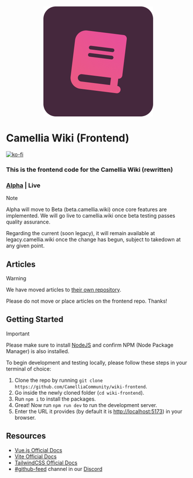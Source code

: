<p align="center">
  <img width="300" alt="wiki logo" src="https://raw.githubusercontent.com/CamelliaCommunity/.github/refs/heads/main/wikilogo.png">
</p>

# Camellia Wiki (Frontend)

<p align="left">
  <a href="https://ko-fi.com/P5P6SNZFW">
    <img width="200" alt="ko-fi" src="https://storage.ko-fi.com/cdn/brandasset/kofi_bg_tag_dark.png">
  </a>
</p>

### This is the frontend code for the Camellia Wiki (rewritten)

### [Alpha](https://alpha.camellia.wiki) | Live

> [!NOTE]
> Alpha will move to Beta (beta.camellia.wiki) once core features are implemented. We will go live to camellia.wiki once beta testing passes quality assurance.
>
> Regarding the current (soon legacy), it will remain available at legacy.camellia.wiki once the change has begun, subject to takedown at any given point.

## Articles

> [!WARNING]
> We have moved articles to [their own repository](https://github.com/CamelliaCommunity/wiki-articles).
>
> Please do not move or place articles on the frontend repo. Thanks!

## Getting Started

> [!IMPORTANT]
> Please make sure to install [NodeJS](https://nodejs.org) and confirm NPM (Node Package Manager) is also installed.

To begin development and testing locally, please follow these steps in your terminal of choice:

1. Clone the repo by running `git clone https://github.com/CamelliaCommunity/wiki-frontend`.
2. Go inside the newly cloned folder (`cd wiki-frontend`).
3. Run `npm i` to install the packages.
4. Great! Now run `npm run dev` to run the development server.
5. Enter the URL it provides (by default it is <http://localhost:5173>) in your browser.

## Resources

- [Vue.js Official Docs](https://vuejs.org/guide/)
- [Vite Official Docs](https://vitejs.dev/guide/)
- [TailwindCSS Official Docs](https://tailwindcss.com/docs/)
- [#github-feed](https://discord.com/channels/1278698834704338995/1290574213215948863) channel in our [Discord](https://discord.gg/nUeRyRtDYC)
